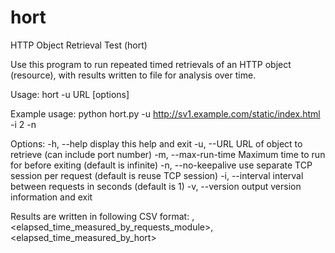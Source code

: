 # hort
HTTP Object Retrieval Test (hort)

Use this program to run repeated timed retrievals of an HTTP object
(resource), with results written to file for analysis over time.

Usage:
 hort -u URL [options]

Example usage:
    python hort.py -u http://sv1.example.com/static/index.html -i 2 -n

Options:
 -h, --help          display this help and exit
 -u, --URL           URL of object to retrieve (can include port number)
 -m, --max-run-time  Maximum time to run for before exiting
                       (default is infinite)
 -n, --no-keepalive  use separate TCP session per request
                       (default is reuse TCP session)
 -i, --interval      interval between requests in seconds
                       (default is 1)
 -v, --version       output version information and exit

 Results are written in following CSV format:
 <timestamp>,<elapsed_time_measured_by_requests_module>,
    <elapsed_time_measured_by_hort>
